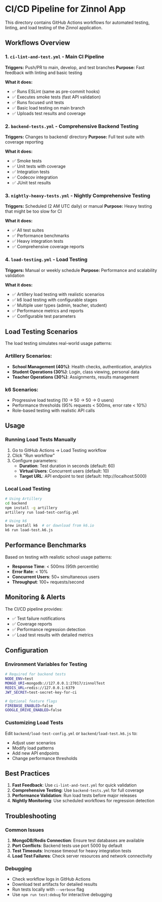 # CI/CD Pipeline for Zinnol App

This directory contains GitHub Actions workflows for automated testing, linting, and load testing of the Zinnol application.

## Workflows Overview

### 1. `ci-lint-and-test.yml` - Main CI Pipeline
**Triggers:** Push/PR to main, develop, and test branches
**Purpose:** Fast feedback with linting and basic testing

**What it does:**
- ✅ Runs ESLint (same as pre-commit hooks)
- ✅ Executes smoke tests (fast API validation)
- ✅ Runs focused unit tests
- ✅ Basic load testing on main branch
- ✅ Uploads test results and coverage

### 2. `backend-tests.yml` - Comprehensive Backend Testing
**Triggers:** Changes to backend/ directory
**Purpose:** Full test suite with coverage reporting

**What it does:**
- ✅ Smoke tests
- ✅ Unit tests with coverage
- ✅ Integration tests
- ✅ Codecov integration
- ✅ JUnit test results

### 3. `nightly-heavy-tests.yml` - Nightly Comprehensive Testing
**Triggers:** Scheduled (2 AM UTC daily) or manual
**Purpose:** Heavy testing that might be too slow for CI

**What it does:**
- ✅ All test suites
- ✅ Performance benchmarks
- ✅ Heavy integration tests
- ✅ Comprehensive coverage reports

### 4. `load-testing.yml` - Load Testing
**Triggers:** Manual or weekly schedule
**Purpose:** Performance and scalability validation

**What it does:**
- ✅ Artillery load testing with realistic scenarios
- ✅ k6 load testing with configurable stages
- ✅ Multiple user types (admin, teacher, student)
- ✅ Performance metrics and reports
- ✅ Configurable test parameters

## Load Testing Scenarios

The load testing simulates real-world usage patterns:

### Artillery Scenarios:
- **School Management (40%)**: Health checks, authentication, analytics
- **Student Operations (30%)**: Login, class viewing, personal data
- **Teacher Operations (30%)**: Assignments, results management

### k6 Scenarios:
- Progressive load testing (10 → 50 → 50 → 0 users)
- Performance thresholds (95% requests < 500ms, error rate < 10%)
- Role-based testing with realistic API calls

## Usage

### Running Load Tests Manually

1. Go to GitHub Actions → Load Testing workflow
2. Click "Run workflow"
3. Configure parameters:
   - **Duration**: Test duration in seconds (default: 60)
   - **Virtual Users**: Concurrent users (default: 10)
   - **Target URL**: API endpoint to test (default: http://localhost:5000)

### Local Load Testing

```bash
# Using Artillery
cd backend
npm install -g artillery
artillery run load-test-config.yml

# Using k6
brew install k6  # or download from k6.io
k6 run load-test.k6.js
```

## Performance Benchmarks

Based on testing with realistic school usage patterns:

- **Response Time**: < 500ms (95th percentile)
- **Error Rate**: < 10%
- **Concurrent Users**: 50+ simultaneous users
- **Throughput**: 100+ requests/second

## Monitoring & Alerts

The CI/CD pipeline provides:
- ✅ Test failure notifications
- ✅ Coverage reports
- ✅ Performance regression detection
- ✅ Load test results with detailed metrics

## Configuration

### Environment Variables for Testing

```bash
# Required for backend tests
NODE_ENV=test
MONGO_URI=mongodb://127.0.0.1:27017/zinnolTest
REDIS_URL=redis://127.0.0.1:6379
JWT_SECRET=test-secret-key-for-ci

# Optional feature flags
FIREBASE_ENABLED=false
GOOGLE_DRIVE_ENABLED=false
```

### Customizing Load Tests

Edit `backend/load-test-config.yml` or `backend/load-test.k6.js` to:
- Adjust user scenarios
- Modify load patterns
- Add new API endpoints
- Change performance thresholds

## Best Practices

1. **Fast Feedback**: Use `ci-lint-and-test.yml` for quick validation
2. **Comprehensive Testing**: Use `backend-tests.yml` for full coverage
3. **Performance Validation**: Run load tests before major releases
4. **Nightly Monitoring**: Use scheduled workflows for regression detection

## Troubleshooting

### Common Issues

1. **MongoDB/Redis Connection**: Ensure test databases are available
2. **Port Conflicts**: Backend tests use port 5000 by default
3. **Test Timeouts**: Increase timeout for heavy integration tests
4. **Load Test Failures**: Check server resources and network connectivity

### Debugging

- Check workflow logs in GitHub Actions
- Download test artifacts for detailed results
- Run tests locally with `--verbose` flag
- Use `npm run test:debug` for interactive debugging

